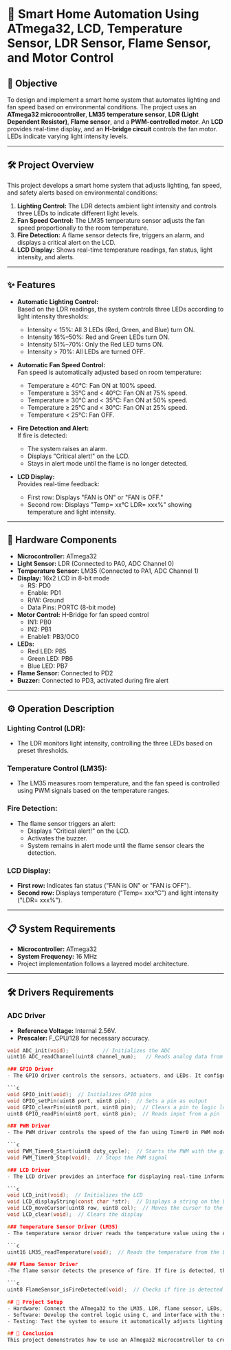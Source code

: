 # 🌟 Smart Home Automation Using ATmega32, LCD, Temperature Sensor, LDR Sensor, Flame Sensor, and Motor Control

## 🎯 Objective
To design and implement a smart home system that automates lighting and fan speed based on environmental conditions. The project uses an **ATmega32 microcontroller**, **LM35 temperature sensor**, **LDR (Light Dependent Resistor)**, **Flame sensor**, and a **PWM-controlled motor**. An **LCD** provides real-time display, and an **H-bridge circuit** controls the fan motor. LEDs indicate varying light intensity levels.

---

## 🛠️ Project Overview

This project develops a smart home system that adjusts lighting, fan speed, and safety alerts based on environmental conditions:

1. **Lighting Control:** The LDR detects ambient light intensity and controls three LEDs to indicate different light levels.
2. **Fan Speed Control:** The LM35 temperature sensor adjusts the fan speed proportionally to the room temperature.
3. **Fire Detection:** A flame sensor detects fire, triggers an alarm, and displays a critical alert on the LCD.
4. **LCD Display:** Shows real-time temperature readings, fan status, light intensity, and alerts.

---

## ✨ Features

- **Automatic Lighting Control:**  
  Based on the LDR readings, the system controls three LEDs according to light intensity thresholds:
  - Intensity < 15%: All 3 LEDs (Red, Green, and Blue) turn ON.
  - Intensity 16%–50%: Red and Green LEDs turn ON.
  - Intensity 51%–70%: Only the Red LED turns ON.
  - Intensity > 70%: All LEDs are turned OFF.
  
- **Automatic Fan Speed Control:**  
  Fan speed is automatically adjusted based on room temperature:
  - Temperature ≥ 40°C: Fan ON at 100% speed.
  - Temperature ≥ 35°C and < 40°C: Fan ON at 75% speed.
  - Temperature ≥ 30°C and < 35°C: Fan ON at 50% speed.
  - Temperature ≥ 25°C and < 30°C: Fan ON at 25% speed.
  - Temperature < 25°C: Fan OFF.
  
- **Fire Detection and Alert:**  
  If fire is detected:
  - The system raises an alarm.
  - Displays "Critical alert!" on the LCD.
  - Stays in alert mode until the flame is no longer detected.
  
- **LCD Display:**  
  Provides real-time feedback:
  - First row: Displays "FAN is ON" or "FAN is OFF."
  - Second row: Displays "Temp= xx°C LDR= xxx%" showing temperature and light intensity.

---

## 🔧 Hardware Components

- **Microcontroller:** ATmega32
- **Light Sensor:** LDR (Connected to PA0, ADC Channel 0)
- **Temperature Sensor:** LM35 (Connected to PA1, ADC Channel 1)
- **Display:** 16x2 LCD in 8-bit mode  
  - RS: PD0  
  - Enable: PD1  
  - R/W: Ground  
  - Data Pins: PORTC (8-bit mode)
- **Motor Control:** H-Bridge for fan speed control  
  - IN1: PB0  
  - IN2: PB1  
  - Enable1: PB3/OC0
- **LEDs:**  
  - Red LED: PB5  
  - Green LED: PB6  
  - Blue LED: PB7
- **Flame Sensor:** Connected to PD2
- **Buzzer:** Connected to PD3, activated during fire alert

---

## ⚙️ Operation Description

### Lighting Control (LDR):
- The LDR monitors light intensity, controlling the three LEDs based on preset thresholds.

### Temperature Control (LM35):
- The LM35 measures room temperature, and the fan speed is controlled using PWM signals based on the temperature ranges.

### Fire Detection:
- The flame sensor triggers an alert:
  - Displays "Critical alert!" on the LCD.
  - Activates the buzzer.
  - System remains in alert mode until the flame sensor clears the detection.

### LCD Display:
- **First row:** Indicates fan status ("FAN is ON" or "FAN is OFF").
- **Second row:** Displays temperature ("Temp= xxx°C") and light intensity ("LDR= xxx%").

---

## 📋 System Requirements

- **Microcontroller:** ATmega32
- **System Frequency:** 16 MHz
- Project implementation follows a layered model architecture.

---

## 🛠️ Drivers Requirements

### ADC Driver
- **Reference Voltage:** Internal 2.56V.
- **Prescaler:** F_CPU/128 for necessary accuracy.

```c
void ADC_init(void);           // Initializes the ADC
uint16 ADC_readChannel(uint8 channel_num);   // Reads analog data from a channel

### GPIO Driver
- The GPIO driver controls the sensors, actuators, and LEDs. It configures input and output pins for interfacing with the LDR, LM35, flame sensor, LEDs, motor, and buzzer.

```c
void GPIO_init(void);  // Initializes GPIO pins
void GPIO_setPin(uint8 port, uint8 pin);  // Sets a pin as output
void GPIO_clearPin(uint8 port, uint8 pin);  // Clears a pin to logic low
uint8 GPIO_readPin(uint8 port, uint8 pin);  // Reads input from a pin

### PWM Driver
- The PWM driver controls the speed of the fan using Timer0 in PWM mode. The fan speed is adjusted based on the duty cycle, which is calculated using the temperature readings from the LM35 sensor

```c
void PWM_Timer0_Start(uint8 duty_cycle);  // Starts the PWM with the given duty cycle
void PWM_Timer0_Stop(void);  // Stops the PWM signal

### LCD Driver
- The LCD driver provides an interface for displaying real-time information such as temperature, light intensity, and alerts. The system uses a 16x2 LCD in 8-bit mode.

```c
void LCD_init(void);  // Initializes the LCD
void LCD_displayString(const char *str);  // Displays a string on the LCD
void LCD_moveCursor(uint8 row, uint8 col);  // Moves the cursor to the specified row and column
void LCD_clear(void);  // Clears the display

### Temperature Sensor Driver (LM35)
- The temperature sensor driver reads the temperature value using the ADC and converts it into degrees Celsius. The temperature is then used to control the fan speed.

```c
uint16 LM35_readTemperature(void);  // Reads the temperature from the LM35 sensor

### Flame Sensor Driver
-The flame sensor detects the presence of fire. If fire is detected, the system raises an alert by activating a buzzer and displaying a warning message on the LCD.

```c
uint8 FlameSensor_isFireDetected(void);  // Checks if fire is detected by the flame sensor

## 📝 Project Setup
- Hardware: Connect the ATmega32 to the LM35, LDR, flame sensor, LEDs, motor, and LCD as per the component configuration.
- Software: Develop the control logic using C, and interface with the sensors, motor, and LCD through drivers.
- Testing: Test the system to ensure it automatically adjusts lighting and fan speed based on environmental conditions, and triggers fire alerts accurately.

## 📖 Conclusion
This project demonstrates how to use an ATmega32 microcontroller to create a smart home automation system that adapts to environmental changes and provides safety features like fire detection. It serves as a practical implementation of sensors and motor control using microcontroller programming.
